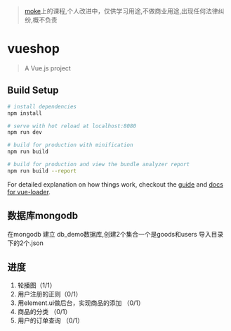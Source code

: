 >  [moke](http://coding.imooc.com/learn/list/113.html)上的课程,个人改进中，仅供学习用途,不做商业用途,出现任何法律纠纷,概不负责

# vueshop

> A Vue.js project

## Build Setup

``` bash
# install dependencies
npm install

# serve with hot reload at localhost:8080
npm run dev

# build for production with minification
npm run build

# build for production and view the bundle analyzer report
npm run build --report
```

For detailed explanation on how things work, checkout the [guide](http://vuejs-templates.github.io/webpack/) and [docs for vue-loader](http://vuejs.github.io/vue-loader).

## 数据库mongodb

在mongodb 建立 db_demo数据库,创建2个集合一个是goods和users
导入目录下的2个.json

## 进度

1. 轮播图（1/1）
2. 用户注册的正则（0/1）
3. 用element.ui做后台，实现商品的添加 （0/1）
4. 商品的分类 （0/1）
5. 用户的订单查询 （0/1）
